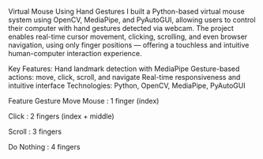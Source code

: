 Virtual Mouse Using Hand Gestures
I built a Python-based virtual mouse system using OpenCV, MediaPipe, and PyAutoGUI, allowing users to control their computer with hand gestures detected via webcam. The project enables real-time cursor movement, clicking, scrolling, and even browser navigation, using only finger positions — offering a touchless and intuitive human-computer interaction experience.

 Key Features:
Hand landmark detection with MediaPipe
Gesture-based actions: move, click, scroll, and navigate
Real-time responsiveness and intuitive interface
Technologies: Python, OpenCV, MediaPipe, PyAutoGUI

Feature	Gesture
Move Mouse	: 1 finger (index)

Click	: 2 fingers (index + middle)

Scroll	: 3 fingers

Do Nothing :	4 fingers

